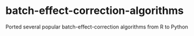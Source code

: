 # batch-effect-correction-algorithms
Ported several popular batch-effect-correction algorithms from R to Python
